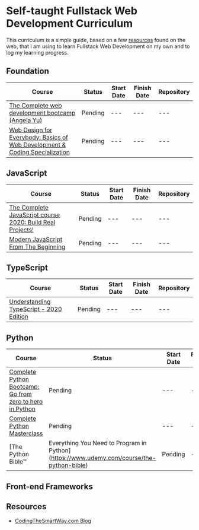 # Self-taught Fullstack Web Development Curriculum

This curriculum is a simple guide, based on a few [resources](#resources) found on the web, that I am using to learn Fullstack Web Development on my own and to log my learning progress.

## Foundation

| Course | Status | Start Date | Finish Date | Repository
-------- | ------ | ---------- | ----------- | ----------
[The Complete web development bootcamp (Angela Yu)](https://www.udemy.com/course/the-complete-web-development-bootcamp) | Pending | --- | --- | ---
[Web Design for Everybody: Basics of Web Development & Coding Specialization](https://www.coursera.org/specializations/web-design) | Pending | --- | --- | ---

## JavaScript

| Course | Status | Start Date | Finish Date | Repository
-------- | ------ | ---------- | ----------- | ----------
[The Complete JavaScript course 2020: Build Real Projects!](https://www.udemy.com/course/the-complete-javascript-course) | Pending | --- | --- | ---
[Modern JavaScript From The Beginning](https://www.udemy.com/course/modern-javascript-from-the-beginning/) | Pending | --- | --- | ---

## TypeScript

| Course | Status | Start Date | Finish Date | Repository
-------- | ------ | ---------- | ----------- | ----------
[Understanding TypeScript - 2020 Edition](https://www.udemy.com/course/understanding-typescript) | Pending | --- | --- | ---

## Python

| Course | Status | Start Date | Finish Date | Repository
-------- | ------ | ---------- | ----------- | ----------
[Complete Python Bootcamp: Go from zero to hero in Python](https://www.udemy.com/course/complete-python-bootcamp) | Pending | --- | --- | ---
[Complete Python Masterclass](https://www.udemy.com/course/python-the-complete-python-developer-course) | Pending | --- | --- | ---
[The Python Bible™ | Everything You Need to Program in Python](https://www.udemy.com/course/the-python-bible) | Pending | --- | --- | ---

## Front-end Frameworks

## Resources

* [CodingTheSmartWay.com Blog](https://medium.com/codingthesmartway-com-blog/the-2019-roadmap-to-fullstack-web-development-1bba67a54ae8)

